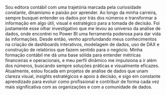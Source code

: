 Sou editora contábil com uma trajetória marcada pela curiosidade constante, dinamismo e paixão por aprender. Ao longo da minha carreira, sempre busquei entender os dados por trás dos números e transformar a informação em algo útil, visual e estratégico para a tomada de decisão.
Foi justamente esse olhar investigativo que me levou ao universo da análise de dados, onde encontrei no Power BI uma ferramenta poderosa para dar vida às informações. Desde então, venho aprofundando meus conhecimentos na criação de dashboards interativos, modelagem de dados, uso de DAX e construção de relatórios que fazem sentido para o negócio.
Minha formação contábil me dá uma base sólida para entender métricas financeiras e operacionais, e meu perfil dinâmico me impulsiona a ir além dos números, buscando sempre soluções práticas e visualmente eficazes.
Atualmente, estou focada em projetos de análise de dados que unam clareza visual, insights estratégicos e apoio à decisão, e sigo em constante aprendizado para evoluir como profissional e contribuir de forma cada vez mais significativa com as organizações e com a comunidade de dados.
